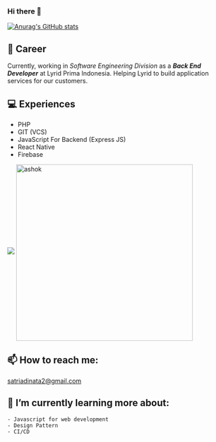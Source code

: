### Hi there 👋

[![Anurag's GitHub stats](https://github-readme-stats.vercel.app/api?username=rhafiihza)](https://github.com/anuraghazra/github-readme-stats)

## 💼 Career
Currently, working in *Software Engineering Division* as a ***Back End Developer*** at Lyrid Prima Indonesia. Helping Lyrid to build application services for our customers.

## 💻 Experiences
- PHP
- GIT (VCS)
- JavaScript For Backend (Express JS)
- React Native
- Firebase

<img src="https://github-profile-trophy.vercel.app/?username=rhafiihza&theme=tokyonight&margin-w=15" />
<img align="center" width=400 src="https://github-readme-stats.vercel.app/api/top-langs/?username=rhafiihza&count_private=true&theme=radical" alt="ashok" />

## 📫 How to reach me: 
satriadinata2@gmail.com
                    
## 🌱 I’m currently learning more about:
    - Javascript for web development 
    - Design Pattern
    - CI/CD
    


   
<!--
**rhafiihza/rhafiihza** is a ✨ _special_ ✨ repository because its `README.md` (this file) appears on your GitHub profile.

Here are some ideas to get you started:

- 🔭 I’m currently working on ...
- 🌱 I’m currently learning ...
- 👯 I’m looking to collaborate on ...
- 🤔 I’m looking for help with ...
- 💬 Ask me about ...
- 📫 How to reach me: ...
- 😄 Pronouns: ...
- ⚡ Fun fact: ...
-->
